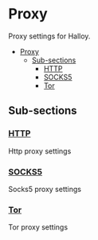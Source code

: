 # Proxy

Proxy settings for Halloy.

- [Proxy](#proxy)
  - [Sub-sections](#sub-sections)
    - [HTTP](#http)
    - [SOCKS5](#socks5)
    - [Tor](#tor)

## Sub-sections

### [HTTP](http.md)

Http proxy settings

### [SOCKS5](socks5.md)

Socks5 proxy settings

### [Tor](tor.md)

Tor proxy settings
